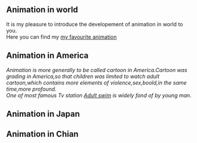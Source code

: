 
## Animation in world
It is my pleasure to introduce the developement of animation in world to you.  
Here you can find my [my favourite animation](https://github.com/Opluto/Eng_homework/blob/main/My%20favourtie%20Animation)
## Animation in America
_Animation is more generally to be called cartoon in America.Cartoon was grading in America,so that children was limited to watch adult cartoon,which contains more elements of violence,sex,boold,in the same time,more profound._  
_One of most famous Tv station [Adult swim](https://www.adultswim.com/) is widely fond of by young man._  

## Animation in Japan
## Animation in Chian
